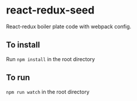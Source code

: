 # react-redux-seed
React-redux boiler plate code with webpack config.

## To install

Run `npm install` in the root directory

## To run

`npm run watch` in the root directory 
